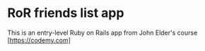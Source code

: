# RoR friends list app

This is an entry-level Ruby on Rails app from John Elder's course [https://codemy.com]

